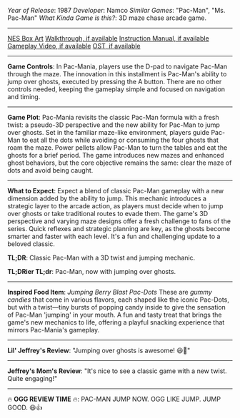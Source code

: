 *Year of Release*: 1987
*Developer*: Namco
*Similar Games*: "Pac-Man", "Ms. Pac-Man"
*What Kinda Game is this?*: 3D maze chase arcade game.

---
[NES Box Art](https://www.google.com/search?tbm=isch&q=NES+Box+Art+Pacmania) 
[Walkthrough, if available](https://www.google.com/search?q=Walkthrough+NES+Pacmania)
[Instruction Manual, if available](https://www.google.com/search?q=NES+Instruction+Manual+Pacmania)
[Gameplay Video, if available](https://www.youtube.com/results?search_query=gameplay+NES+Pacmania) 
[OST, if available](https://www.youtube.com/results?search_query=gameplay+NES+Pacmania+OST)

- - -
**Game Controls**:
In Pac-Mania, players use the D-pad to navigate Pac-Man through the maze. The innovation in this installment is Pac-Man's ability to jump over ghosts, executed by pressing the A button. There are no other controls needed, keeping the gameplay simple and focused on navigation and timing.

- - -
**Game Plot**: 
Pac-Mania revisits the classic Pac-Man formula with a fresh twist: a pseudo-3D perspective and the new ability for Pac-Man to jump over ghosts. Set in the familiar maze-like environment, players guide Pac-Man to eat all the dots while avoiding or consuming the four ghosts that roam the maze. Power pellets allow Pac-Man to turn the tables and eat the ghosts for a brief period. The game introduces new mazes and enhanced ghost behaviors, but the core objective remains the same: clear the maze of dots and avoid being caught.

- - -
**What to Expect**: 
Expect a blend of classic Pac-Man gameplay with a new dimension added by the ability to jump. This mechanic introduces a strategic layer to the arcade action, as players must decide when to jump over ghosts or take traditional routes to evade them. The game's 3D perspective and varying maze designs offer a fresh challenge to fans of the series. Quick reflexes and strategic planning are key, as the ghosts become smarter and faster with each level. It's a fun and challenging update to a beloved classic.

**TL;DR**:
Classic Pac-Man with a 3D twist and jumping mechanic.

**TL;DRier TL;dr**: 
Pac-Man, now with jumping over ghosts.

---
**Inspired Food Item**: *Jumping Berry Blast Pac-Dots*
These are *gummy candies* that come in various flavors, each shaped like the iconic Pac-Dots, but with a twist—tiny bursts of popping candy inside to give the sensation of Pac-Man 'jumping' in your mouth. A fun and tasty treat that brings the game's new mechanics to life, offering a playful snacking experience that mirrors Pac-Mania's gameplay.

---
**Lil' Jeffrey's Review**: "Jumping over ghosts is awesome! 😆👻"

---
**Jeffrey's Mom's Review**: "It's nice to see a classic game with a new twist. Quite engaging!"

---
🔥 **OGG REVIEW TIME** 🔥: PAC-MAN JUMP NOW. OGG LIKE JUMP. JUMP GOOD. 😆👍